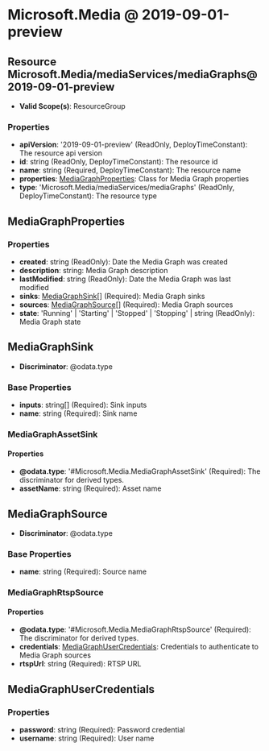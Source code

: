 # Microsoft.Media @ 2019-09-01-preview

## Resource Microsoft.Media/mediaServices/mediaGraphs@2019-09-01-preview
* **Valid Scope(s)**: ResourceGroup
### Properties
* **apiVersion**: '2019-09-01-preview' (ReadOnly, DeployTimeConstant): The resource api version
* **id**: string (ReadOnly, DeployTimeConstant): The resource id
* **name**: string (Required, DeployTimeConstant): The resource name
* **properties**: [MediaGraphProperties](#mediagraphproperties): Class for Media Graph properties
* **type**: 'Microsoft.Media/mediaServices/mediaGraphs' (ReadOnly, DeployTimeConstant): The resource type

## MediaGraphProperties
### Properties
* **created**: string (ReadOnly): Date the Media Graph was created
* **description**: string: Media Graph  description
* **lastModified**: string (ReadOnly): Date the Media Graph was last modified
* **sinks**: [MediaGraphSink](#mediagraphsink)[] (Required): Media Graph sinks
* **sources**: [MediaGraphSource](#mediagraphsource)[] (Required): Media Graph sources
* **state**: 'Running' | 'Starting' | 'Stopped' | 'Stopping' | string (ReadOnly): Media Graph state

## MediaGraphSink
* **Discriminator**: @odata.type

### Base Properties
* **inputs**: string[] (Required): Sink inputs
* **name**: string (Required): Sink name
### MediaGraphAssetSink
#### Properties
* **@odata.type**: '#Microsoft.Media.MediaGraphAssetSink' (Required): The discriminator for derived types.
* **assetName**: string (Required): Asset name


## MediaGraphSource
* **Discriminator**: @odata.type

### Base Properties
* **name**: string (Required): Source name
### MediaGraphRtspSource
#### Properties
* **@odata.type**: '#Microsoft.Media.MediaGraphRtspSource' (Required): The discriminator for derived types.
* **credentials**: [MediaGraphUserCredentials](#mediagraphusercredentials): Credentials to authenticate to Media Graph sources
* **rtspUrl**: string (Required): RTSP URL


## MediaGraphUserCredentials
### Properties
* **password**: string (Required): Password credential
* **username**: string (Required): User name

